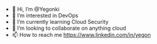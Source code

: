 - 👋 Hi, I’m @Yegonki
- 👀 I’m interested in DevOps
- 🌱 I’m currently learning Cloud Security 
- 💞️ I’m looking to collaborate on anything cloud
- 📫 How to reach me https://www.linkedin.com/in/yegon

<!---
Yegonki/Yegonki is a ✨ special ✨ repository because its `README.md` (this file) appears on your GitHub profile.
You can click the Preview link to take a look at your changes.
--->
